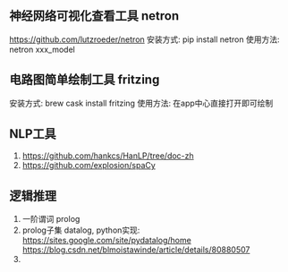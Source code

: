## 神经网络可视化查看工具 netron
https://github.com/lutzroeder/netron
安装方式: pip install netron
使用方法: netron xxx_model

## 电路图简单绘制工具 fritzing
安装方式: brew cask install fritzing
使用方法: 在app中心直接打开即可绘制

## NLP工具
1. https://github.com/hankcs/HanLP/tree/doc-zh
2. https://github.com/explosion/spaCy

## 逻辑推理
1. 一阶谓词 prolog
2. prolog子集 datalog, python实现: https://sites.google.com/site/pydatalog/home https://blog.csdn.net/blmoistawinde/article/details/80880507
3. 

